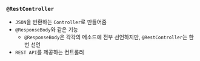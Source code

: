 ### `@RestController`

- `JSON`을 반환하는 `Controller`로 만들어줌
- `@ResponseBody`와 같은 기능
    + `@ResponseBody`은 각각의 메소드에 전부 선언하지만, `@RestController`는 한번 선언
- `REST API`를 제공하는 컨트롤러

